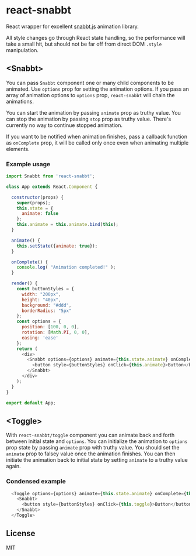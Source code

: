 # react-snabbt

React wrapper for excellent [snabbt.js](http://daniel-lundin.github.io/snabbt.js/) animation library.

All style changes go through React state handling, so the performance will take a small hit, but should not be far off from direct DOM `.style` manipulation.

## &lt;Snabbt&gt;

You can pass `Snabbt` component one or many child components to be animated. Use `options` prop for setting the animation options. If you pass an array of animation options to `options` prop, `react-snabbt` will chain the animations.

You can start the animation by passing `animate` prop as truthy value.
You can stop the animation by passing `stop` prop as truthy value. There's currently no way to continue stopped animation.

If you want to be notified when animation finishes, pass a callback function as `onComplete` prop, it will be called only once even when animating multiple elements.

### Example usage
```javascript
import Snabbt from 'react-snabbt';

class App extends React.Component {

  constructor(props) {
    super(props);
    this.state = {
      animate: false
    };
    this.animate = this.animate.bind(this);
  }

  animate() {
    this.setState({animate: true});
  }

  onComplete() {
    console.log( "Animation completed!" );
  }

  render() {
    const buttonStyles = {
      width: "200px", 
      height: "40px", 
      background: "#ddd",
      borderRadius: "5px"
    };
    const options = {
      position: [100, 0, 0],
      rotation: [Math.PI, 0, 0],
      easing: 'ease'
    };
    return (
      <div>
        <Snabbt options={options} animate={this.state.animate} onComplete={this.onComplete}>
          <button style={buttonStyles} onClick={this.animate}>Button</button>
        </Snabbt>
      </div>
    );
  }
}

export default App;
```

## &lt;Toggle&gt;

With `react-snabbt/toggle` component you can animate back and forth between initial state and `options`. You can initialize the animation to `options` prop state by passing `animate` prop with truthy value. You should set the `animate` prop to falsey value once the animation finishes. You can then initiate the animation back to initial state by setting `animate` to a truthy value again.

### Condensed example

```javascript
  <Toggle options={options} animate={this.state.animate} onComplete={this.onComplete}>
    <Snabbt>
      <button style={buttonStyles} onClick={this.toggle}>Button</button>
    </Snabbt>
  </Toggle>

```

## License
MIT
